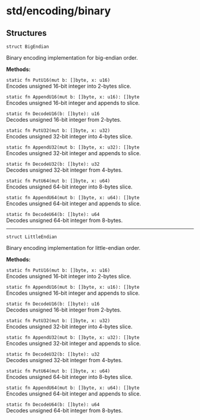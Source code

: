 # std/encoding/binary

## Structures

```jule
struct BigEndian
```
Binary encoding implementation for big-endian order.

**Methods:**

`static fn PutU16(mut b: []byte, x: u16)`\
Encodes unsigned 16-bit integer into 2-bytes slice.

`static fn AppendU16(mut b: []byte, x: u16): []byte`\
Encodes unsigned 16-bit integer and appends to slice.

`static fn DecodeU16(b: []byte): u16`\
Decodes unsigned 16-bit integer from 2-bytes.

`static fn PutU32(mut b: []byte, x: u32)`\
Encodes unsigned 32-bit integer into 4-bytes slice.

`static fn AppendU32(mut b: []byte, x: u32): []byte`\
Encodes unsigned 32-bit integer and appends to slice.

`static fn DecodeU32(b: []byte): u32`\
Decodes unsigned 32-bit integer from 4-bytes.

`static fn PutU64(mut b: []byte, x: u64)`\
Encodes unsigned 64-bit integer into 8-bytes slice.

`static fn AppendU64(mut b: []byte, x: u64): []byte`\
Encodes unsigned 64-bit integer and appends to slice.

`static fn DecodeU64(b: []byte): u64`\
Decodes unsigned 64-bit integer from 8-bytes.

---

```jule
struct LittleEndian
```
Binary encoding implementation for little-endian order.

**Methods:**

`static fn PutU16(mut b: []byte, x: u16)`\
Encodes unsigned 16-bit integer into 2-bytes slice.

`static fn AppendU16(mut b: []byte, x: u16): []byte`\
Encodes unsigned 16-bit integer and appends to slice.

`static fn DecodeU16(b: []byte): u16`\
Decodes unsigned 16-bit integer from 2-bytes.

`static fn PutU32(mut b: []byte, x: u32)`\
Encodes unsigned 32-bit integer into 4-bytes slice.

`static fn AppendU32(mut b: []byte, x: u32): []byte`\
Encodes unsigned 32-bit integer and appends to slice.

`static fn DecodeU32(b: []byte): u32`\
Decodes unsigned 32-bit integer from 4-bytes.

`static fn PutU64(mut b: []byte, x: u64)`\
Encodes unsigned 64-bit integer into 8-bytes slice.

`static fn AppendU64(mut b: []byte, x: u64): []byte`\
Encodes unsigned 64-bit integer and appends to slice.

`static fn DecodeU64(b: []byte): u64`\
Decodes unsigned 64-bit integer from 8-bytes.